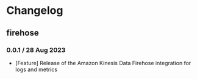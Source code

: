 # Changelog

## firehose
<!-- To add a new entry write: -->
<!-- ### version / full date -->
<!-- * [Update/Bug fix] message that describes the changes that you apply -->

### 0.0.1 / 28 Aug 2023
* [Feature] Release of the Amazon Kinesis Data Firehose integration for logs and metrics